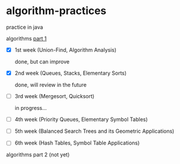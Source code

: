 # algorithm-practices
practice in java

algorithms [part 1](https://www.coursera.org/learn/algorithms-part1/home/info)
- [x] 1st week (Union-Find, Algorithm Analysis)

  done, but can improve

- [x] 2nd week (Queues, Stacks, Elementary Sorts)

  done, will review in the future

- [ ] 3rd week (Mergesort, Quicksort)

  in progress...

- [ ] 4th week (Priority Queues, Elementary Symbol Tables)

  

- [ ] 5th week (Balanced Search Trees and its Geometric Applications)

  

- [ ] 6th week (Hash Tables, Symbol Table Applications)

  

algorithms part 2 (not yet)
